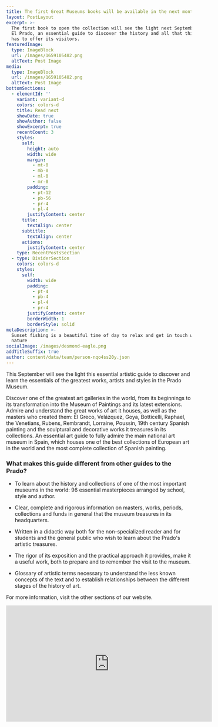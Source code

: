 ```yaml
---
title: The first Great Museums books will be available in the next months
layout: PostLayout
excerpt: >-
  The first book to open the collection will see the light next September with
  El Prado, an essential guide to discover the history and all that this museum
  has to offer its visitors.
featuredImage:
  type: ImageBlock
  url: /images/1659105482.png
  altText: Post Image
media:
  type: ImageBlock
  url: /images/1659105482.png
  altText: Post Image
bottomSections:
  - elementId: ''
    variant: variant-d
    colors: colors-d
    title: Read next
    showDate: true
    showAuthor: false
    showExcerpt: true
    recentCount: 3
    styles:
      self:
        height: auto
        width: wide
        margin:
          - mt-0
          - mb-0
          - ml-0
          - mr-0
        padding:
          - pt-12
          - pb-56
          - pr-4
          - pl-4
        justifyContent: center
      title:
        textAlign: center
      subtitle:
        textAlign: center
      actions:
        justifyContent: center
    type: RecentPostsSection
  - type: DividerSection
    colors: colors-d
    styles:
      self:
        width: wide
        padding:
          - pt-4
          - pb-4
          - pl-4
          - pr-4
        justifyContent: center
        borderWidth: 1
        borderStyle: solid
metaDescription: >-
  Sunset fishing is a beautiful time of day to relax and get in touch with
  nature
socialImage: /images/desmond-eagle.png
addTitleSuffix: true
author: content/data/team/person-nqo4ss20y.json
---
```

This September will see the light this essential artistic guide to discover and learn the essentials of the greatest works, artists and styles in the Prado Museum.

Discover one of the greatest art galleries in the world, from its beginnings to its transformation into the Museum of Paintings and its latest extensions. Admire and understand the great works of art it houses, as well as the masters who created them: El Greco, Velázquez, Goya, Botticelli, Raphael, the Venetians, Rubens, Rembrandt, Lorraine, Poussin, 19th century Spanish painting and the sculptural and decorative works it treasures in its collections. An essential art guide to fully admire the main national art museum in Spain, which houses one of the best collections of European art in the world and the most complete collection of Spanish painting.

### What makes this guide different from other guides to the Prado?

*   To learn about the history and collections of one of the most important museums in the world: 96 essential masterpieces arranged by school, style and author.

*   Clear, complete and rigorous information on masters, works, periods, collections and funds in general that the museum treasures in its headquarters.

*   Written in a didactic way both for the non-specialized reader and for students and the general public who wish to learn about the Prado's artistic treasures.

*   The rigor of its exposition and the practical approach it provides, make it a useful work, both to prepare and to remember the visit to the museum.

*   Glossary of artistic terms necessary to understand the less known concepts of the text and to establish relationships between the different stages of the history of art.

For more information, visit the other sections of our website.

<center><iframe width="560" height="315" src="https://www.youtube.com/embed/D5RBmxS7IZ0" title="YouTube video player" frameborder="0" allow="accelerometer; autoplay; clipboard-write; encrypted-media; gyroscope; picture-in-picture" allowfullscreen></iframe></center>

